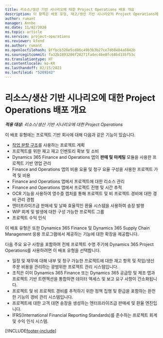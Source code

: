 ```yaml
---
title: 리소스/생산 기반 시나리오에 대한 Project Operations 배포 개요
description: 이 항목은 배포 유형, 재고/생산 기반 시나리오의 Project Operations에 대한 정보를 제공합니다.
author: rumant
manager: Annbe
ms.date: 11/02/2020
ms.topic: article
ms.service: project-operations
ms.reviewer: kfend
ms.author: rumant
ms.openlocfilehash: 8ffbcb326e5cd86c49b3b3b27ce7d68404a6842b
ms.sourcegitcommit: fa32b1893286f20271fa4ec4be8fc68bd135f53c
ms.translationtype: HT
ms.contentlocale: ko-KR
ms.lasthandoff: 02/15/2021
ms.locfileid: "5289242"
---
```

# <a name="project-operations-for-stockedproduction-based-scenarios-deployment-overview"></a>리소스/생산 기반 시나리오에 대한 Project Operations 배포 개요

_**적용 대상:** 리소스/생산 기반 시나리오에 대한 Project Operations_


이 배포 유형에는 프로젝트 기반 회사에 대해 다음과 같은 기능이 있습니다.

- [작업 분할 구조](work-breakdown-structures.md)를 사용하는 프로젝트 계획
- 프로젝트를 위한 재고 재고 인벤토리 확보 및 소비
- Dynamics 365 Finance and Operations 앱의 **판매 및 마케팅** 모듈을 사용한 프로젝트 기반 영업 관리
- Finance and Operations 앱의 비용 요율 및 청구 요율 구성을 사용한 프로젝트 가격 및 비용
- Finance and Operations 앱에서 프로젝트에 대한 리소스 관리
- Finance and Operations 앱에서 프로젝트 진행 및 시간 추적
- OCR 기능을 사용하여 영수증 캡처를 통해 프로젝트 및 비 프로젝트 경비에 대한 경비 관리 경험
- 엔터프라이즈급 판매세 및 날짜 효율적인 환율 시스템을 사용하여 송장 발행
- WIP 회계 및 발생에 대한 구성 가능한 프로젝트 그룹
- 프로젝트 수익 인식

이 배포 유형은 또한 Dynamics 365 Finance 및 Dynamics 365 Supply Chain Management 응용 프로그램에서 제공하는 기능에 대한 확장을 제공합니다.

다음 주요 요구 사항을 포함하여 전체 프로젝트 수명 주기에 Dynamics 365 Project Operations를 사용하려면 이 배포 유형을 선택합니다.

- 일정 및 재무에 대해 내부 및 청구 가능한 프로젝트에 대한 재고 항목 및 작업/생산 주문 비용을 관리하는 광범위한 프로젝트 관리 시스템입니다.
- 조직은 이미 Dynamics 365 Finance 또는 Dynamics 365 공급망 및 제조 앱과 프로젝트 기반 트랜잭션을 통합하면 데이터 액세스 및 보고 요구 사항이 간소화됩니다.
- 프로젝트 및 비 프로젝트 경비를 추적하기 위한 정책 집행 및 환급을 포함하는 완전한 기능의 경비 관리 시스템입니다.
- 프로젝트에 대한 고객 대면 송장을 생성하는 엔터프라이즈급 판매세 및 환율 엔진입니다.
- IFRS(International Financial Reporting Standards)를 준수하는 프로젝트 회계 및 수익 인식 시스템.



[!INCLUDE[footer-include](../includes/footer-banner.md)]